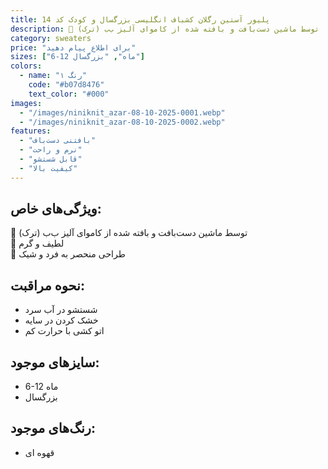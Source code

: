 ```yaml
---
title: پلیور آستین رگلان کشباف انگلیسی بزرگسال و کودک کد 14
description: 💫 توسط ماشین دست‌بافت و بافته شده ا‌ز کاموای آلیز ب‌ب (ترک)
category: sweaters 
price: "برای اطلاع پیام دهید"
sizes: ["6-12 ماه", "بزرگسال"]
colors:
  - name: "رنگ ۱"
    code: "#b07d8476"
    text_color: "#000"
images:
  - "/images/niniknit_azar-08-10-2025-0001.webp"
  - "/images/niniknit_azar-08-10-2025-0002.webp"
features:
  - "بافتنی دست‌باف"
  - "نرم و راحت"
  - "قابل شستشو"
  - "کیفیت بالا"
---
```




## ویژگی‌های خاص:
💫 توسط ماشین دست‌بافت و بافته شده ا‌ز کاموای آلیز ب‌ب (ترک)  
👶 لطیف و گرم  
💖 طراحی منحصر به فرد و شیک

## نحوه مراقبت:
- شستشو در آب سرد
- خشک کردن در سایه
- اتو کشی با حرارت کم

## سایزهای موجود:
- 6-12 ماه
- بزرگسال

## رنگ‌های موجود:
- قهوه ای
